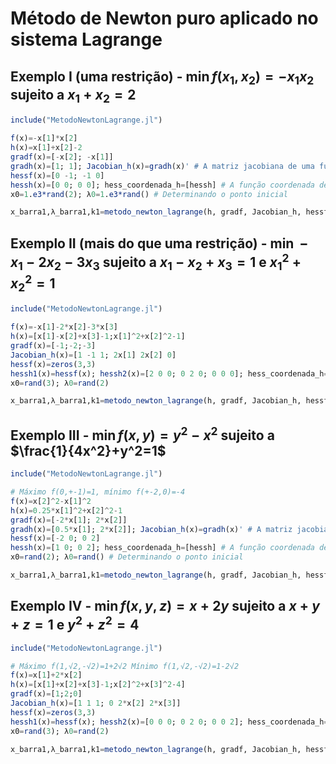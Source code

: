 # Método de Newton puro aplicado no sistema Lagrange

## Exemplo I (uma restrição) - $\min f(x_1,x_2)=-x_1x_2$ sujeito a $x_1+x_2=2$

```julia
include("MetodoNewtonLagrange.jl")

f(x)=-x[1]*x[2]
h(x)=x[1]+x[2]-2
gradf(x)=[-x[2]; -x[1]]
gradh(x)=[1; 1]; Jacobian_h(x)=gradh(x)' # A matriz jacobiana de uma função escalar é gradiente transposto
hessf(x)=[0 -1; -1 0]
hessh(x)=[0 0; 0 0]; hess_coordenada_h=[hessh] # A função coordenada de uma função escalar é ela própria
x0=1.e3*rand(2); λ0=1.e3*rand() # Determinando o ponto inicial

x_barra1,λ_barra1,k1=metodo_newton_lagrange(h, gradf, Jacobian_h, hessf, hess_coordenada_h, x0, λ0;maxiter=100)
```

## Exemplo II (mais do que uma restrição) - $\min -x_1-2x_2-3x_3$ sujeito a $x_1-x_2+x_3=1$ e $x_1^2+x_2^2=1$

```julia
include("MetodoNewtonLagrange.jl")

f(x)=-x[1]-2*x[2]-3*x[3]
h(x)=[x[1]-x[2]+x[3]-1;x[1]^2+x[2]^2-1]
gradf(x)=[-1;-2;-3]
Jacobian_h(x)=[1 -1 1; 2x[1] 2x[2] 0]
hessf(x)=zeros(3,3)
hessh1(x)=hessf(x); hessh2(x)=[2 0 0; 0 2 0; 0 0 0]; hess_coordenada_h=[hessh1;hessh2]
x0=rand(3); λ0=rand(2)

x_barra1,λ_barra1,k1=metodo_newton_lagrange(h, gradf, Jacobian_h, hessf, hess_coordenada_h, x0, λ0;maxiter=100)
```

## Exemplo III - $\min f(x,y)=y^2-x^2$ sujeito a $\frac{1}{4x^2}+y^2=1$

```julia
include("MetodoNewtonLagrange.jl")

# Máximo f(0,+-1)=1, mínimo f(+-2,0)=-4
f(x)=x[2]^2-x[1]^2
h(x)=0.25*x[1]^2+x[2]^2-1
gradf(x)=[-2*x[1]; 2*x[2]]
gradh(x)=[0.5*x[1]; 2*x[2]]; Jacobian_h(x)=gradh(x)' # A matriz jacobiana de uma função escalar é gradiente transposto
hessf(x)=[-2 0; 0 2]
hessh(x)=[1 0; 0 2]; hess_coordenada_h=[hessh] # A função coordenada de uma função escalar é ela própria
x0=rand(2); λ0=rand() # Determinando o ponto inicial

x_barra1,λ_barra1,k1=metodo_newton_lagrange(h, gradf, Jacobian_h, hessf, hess_coordenada_h, x0, λ0;maxiter=40000)
```

## Exemplo IV - $\min f(x,y,z)=x+2y$ sujeito a $x+y+z=1$ e $y^2+z^2=4$

```julia
include("MetodoNewtonLagrange.jl")

# Máximo f(1,√2,-√2)=1+2√2 Mínimo f(1,√2,-√2)=1-2√2
f(x)=x[1]+2*x[2]
h(x)=[x[1]+x[2]+x[3]-1;x[2]^2+x[3]^2-4]
gradf(x)=[1;2;0]
Jacobian_h(x)=[1 1 1; 0 2*x[2] 2*x[3]]
hessf(x)=zeros(3,3)
hessh1(x)=hessf(x); hessh2(x)=[0 0 0; 0 2 0; 0 0 2]; hess_coordenada_h=[hessh1;hessh2]
x0=rand(3); λ0=rand(2)

x_barra1,λ_barra1,k1=metodo_newton_lagrange(h, gradf, Jacobian_h, hessf, hess_coordenada_h, x0, λ0;maxiter=100)
```
